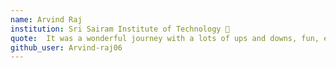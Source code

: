 ```yaml
---
name: Arvind Raj
institution: Sri Sairam Institute of Technology 🚩 
quote:  It was a wonderful journey with a lots of ups and downs, fun, etc. I'm thankful to these wonderful memories
github_user: Arvind-raj06
---
```

